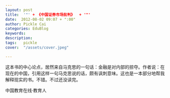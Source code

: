 ```yaml
---
layout: post  
title:  '"' + 《中国证券市场批判》  + '"'
date:  2012-08-02 09:07 + ":00" 
author: Pickle Cai  
categories: EduBlog  
keywords: 
description:   
tags:	pickle   
cover:  "/assets/cover.jpeg"  

---  
```

    
 这本书的中心论点，居然来自马克思的一句话：金融是对内部的掠夺。作者说：在现在的中国，引用这样一句马克思说的话，颇有讽刺意味。这也是一本部分地帮我解释现实的书。不错。不过还没读完。		

		    
 中国教育在线·教育人


